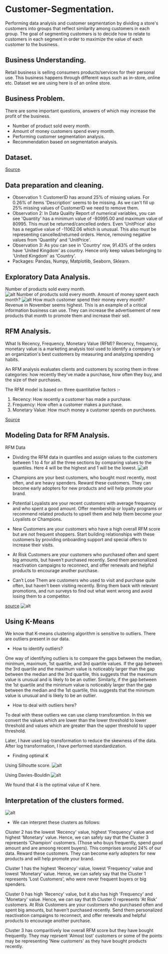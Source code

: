 # Customer-Segmentation.

Performing data analysis and customer segmentation by dividing a store's customers into groups that reflect similarity among customers in each group. The goal of segmenting customers is to decide how to relate to customers in each segment in order to maximize the value of each customer to the business.

## Business Understanding.

Retail business is selling consumers products/services for their personal use. This business happens through different ways such as in-store, online etc. Dataset we are using here is of an online store.

## Business Problem.

There are some important questions, answers of which may increase the profit of the business.
- Number of product sold every month.
- Amount of money customers spend every month.
- Performing customer segmentation analysis.
- Recommendation based on segmentation analysis.

## Dataset.
[Source](https://archive.ics.uci.edu/ml/datasets/online+retail). 

## Data preparation and cleaning.
- Observation 1: CustomerID has around 25% of missing values. For 0.26% of items 'Description' seems to be missing. As we can't fill up 25% missing values of CustomerID we need to remove them.
- Observation 2: In Data Quality Report of numerical variables, you can see 'Quantity' has a minimum value of -80995.00 and maximum value of 80995. This must be returned/cancelled orders. Even 'UnitPrice' also has a negative value of -11062.06 which is unusual. This also must be representing cancelled/returned orders. Hence, removing negative values from 'Quantity' and 'UnitPrice'.
- Observation 3: As you can see in 'Country' row, 91.43% of the orders have 'United Kingdom' as country. Hence only keep values belonging to 'United Kingdom' as 'Country'.
- Packages: Pandas, Numpy, Matplotlib, Seaborn, Sklearn.

## Exploratory Data Analysis.
Number of products sold every month.
![alt Number of products sold every month.](https://github.com/nikhilkarve/Customer-Data-Analysis/blob/main/viz/products.jpeg)
Amount of money spent each month? 
![alt How much customer spend their money every month?](https://github.com/nikhilkarve/Customer-Data-Analysis/blob/main/viz/spending.jpeg)
Revenue in November seems highest. This is an example of a critical information business can use. They can increase the advertisement of new products that month to promote them and increase their sell.

## RFM Analysis.
What Is Recency, Frequency, Monetary Value (RFM)?
Recency, frequency, monetary value is a marketing analysis tool used to identify a company's or an organization's best customers by measuring and analyzing spending habits.

An RFM analysis evaluates clients and customers by scoring them in three categories: how recently they've made a purchase, how often they buy, and the size of their purchases.

The RFM model is based on three quantitative factors :-

1. Recency: How recently a customer has made a purchase.
2. Frequency: How often a customer makes a purchase.
3. Monetary Value: How much money a customer spends on purchases.

[Source](https://www.investopedia.com/terms/r/rfm-recency-frequency-monetary-value.asp)

## Modeling Data for RFM Analysis.
RFM Data
- Dividing the RFM data in quantiles and assign values to the customers between 1 to 4 for all the three sections by comparing values to the quantiles. Here 4 will be the highest and 1 will be the lowest.
![alt](https://github.com/nikhilkarve/Customer-Data-Analysis/blob/main/dataframes/rf_model.jpeg)

- Champions are your best customers, who bought most recently, most often, and are heavy spenders. Reward these customers. They can become early adopters for new products and will help promote your brand.
- Potential Loyalists are your recent customers with average frequency and who spent a good amount. Offer membership or loyalty programs or recommend related products to upsell them and help them become your Loyalists or Champions.
- New Customers are your customers who have a high overall RFM score but are not frequent shoppers. Start building relationships with these customers by providing onboarding support and special offers to increase their visits.
- At Risk Customers are your customers who purchased often and spent big amounts, but haven’t purchased recently. Send them personalized reactivation campaigns to reconnect, and offer renewals and helpful products to encourage another purchase.
- Can’t Lose Them are customers who used to visit and purchase quite often, but haven’t been visiting recently. Bring them back with relevant promotions, and run surveys to find out what went wrong and avoid losing them to a competitor.

[source](https://clevertap.com/blog/rfm-analysis/)
![alt](https://github.com/nikhilkarve/Customer-Data-Analysis/blob/main/viz/cust_type.jpeg)

## Using K-Means

We know that K-means clustering algorithm is sensitive to outliers. There are outliers present in our data.

- How to identify outliers?

One way of identifying outliers is to compare the gaps between the median, minimum, maximum, 1st quartile, and 3rd quartile values. If the gap between the 3rd quartile and the maximum value is noticeably larger than the gap between the median and the 3rd quartile, this suggests that the maximum value is unusual and is likely to be an outlier. Similarly, if the gap between the 1st quartile and the minimum value is noticeably larger than the gap between the median and the 1st quartile, this suggests that the minimum value is unusual and is likely to be an outlier.

- How to deal with outliers here?

To deal with these outliers we can use clamp transforamtion. In this we convert the values which are lower than the lower threshold to lower threshold and values which are greater than the upper threshold to upper threshold.

Later, I have used log-transformation to reduce the skewness of the data. After log transformation, I have performed standardization.

- Finding optimal K

Using Silhoutte score.
![alt](https://github.com/nikhilkarve/Customer-Data-Analysis/blob/main/viz/k-silh.jpeg)

Using Davies-Bouldin
![alt](https://github.com/nikhilkarve/Customer-Data-Analysis/blob/main/viz/davscore.jpeg)

We found that 4 is the optimal value of K here.

## Interpretation of the clusters formed.
![alt](https://github.com/nikhilkarve/Customer-Data-Analysis/blob/main/viz/final_clusters.png)
- We can interpret these clusters as follows:

Cluster 2 has the lowest 'Recency' value, highest 'Frequency' value and highest 'Monetary' value. Hence, we can safely say that the Cluster 3 represents 'Champion' customers. (Those who buys frequently, spend good amount and are amoong recent buyers). This comprises around 24% of our data. Reward these customers. They can become early adopters for new products and will help promote your brand.

Cluster 1 has the highest 'Recency' value, lowest 'Frequency' value and lowest 'Monetary' value. Hence, we can safely say that the Cluster 1 represents 'Lost Customers', who were never frequent buyers or big spenders.

Cluster 0 has high 'Recency' value, but it also has high 'Frequency' and 'Monetary' value. Hence, we can say that th Cluster 0 represents 'At Risk' customers. At Risk Customers are your customers who purchased often and spent big amounts, but haven’t purchased recently. Send them personalized reactivation campaigns to reconnect, and offer renewals and helpful products to encourage another purchase.

Cluster 3 has comparitively low overall RFM score but they have bought frequently. They may reprsent 'Almost lost' customers or some of the points may be representing 'New customers' as they have bought products recently.
